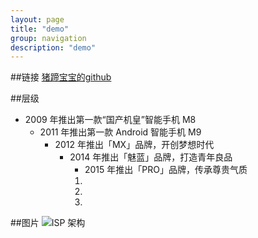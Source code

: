 ```yaml
---
layout: page
title: "demo"
group: navigation
description: "demo"
---
```


##链接
[猪蹄宝宝的github](https://github.com/gadfly3173/) 

##层级
* 2009 年推出第一款“国产机皇”智能手机 M8
  * 2011 年推出第一款 Android 智能手机 M9
    * 2012 年推出「MX」品牌，开创梦想时代
      * 2014 年推出「魅蓝」品牌，打造青年良品
        * 2015 年推出「PRO」品牌，传承尊贵气质
        1.
        2.
        3.

##图片
![ISP 架构](/images/posts/2016/06/isp_archi.PNG)